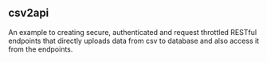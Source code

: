 ## csv2api

An example to creating secure, authenticated and request throttled
RESTful endpoints that  directly uploads data from csv to database
and also access it from the endpoints.
